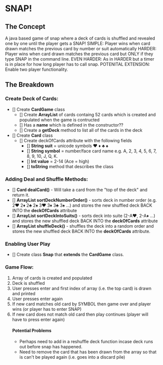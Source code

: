 # SNAP!

## The Concept
A java based game of snap where a deck of cards is shuffled and revealed one by one until the player gets a SNAP! 
SIMPLE: Player wins when card drawn matches the previous card by number or suit automatically 
HARDER: Player wins when card drawn matches the previous card but ONLY if they type SNAP in the command line.
EVEN HARDER: As in HARDER but a timer is in place for how long player has to call snap.
POTENITAL EXTENSION: Enable two player functionality.

## The Breakdown
### Create Deck of Cards:
- [] Create **CardGame** class
  - [] Create **ArrayList<Card>** of cards containg 52 cards which is created and populated when the game is contructed
  - [] Has a **name** which is defined in the constructor??
  - [] Create a **getDeck** method to list all of the cards in the deck
- [] Create **Card** class
  - [] Create deckOfCards attribute with the following fields
      - [] **String suit** = unicode symbols ♥ ♦ ♣ ♠
      - [] **String symbol** = number/face card name e.g. A, 2, 3, 4, 5, 6, 7, 8, 9, 10, J, Q, K.
      - [] **Int value** = 2-14 (Ace = high)
      - [] **toString** method that describes the class
### Adding Deal and Shuffle Methods:
- [] **Card dealCard()** - Will take a card from the "top of the deck" and return it.
- [] **ArrayList<Card> sortDeckNumberOrder()** - sorts deck in number order (e.g. 2♥ 2♦ 2♣ 2♠ 3♥ 3♦ 3♣ 3♠ ...) and stores the new shuffled deck BACK INTO the **deckOfCards** attribute
- [] **ArrayList<Card> sortDeckIntoSuits()** - sorts deck into suite (2-A♥, 2-A♦ ...) and stores the new shuffled deck BACK INTO the **deckOfCards** attribute
- [] **ArrayList<Card> shuffleDeck()** - shuffles the deck into a random order and stores the new shuffled deck BACK INTO the **deckOfCards** attribute.
### Enabling User Play
- [] Create class **Snap** that **extends** the **CardGame** class.

### Game Flow:
1. Array of cards is created and populated
2. Deck is shuffled
3. User presses enter and first index of array (i.e. the top card) is drawn and printed
4. User presses enter again
5. If new card matches old card by SYMBOL then game over and player wins (or player has to enter SNAP)
6. If new card does not match old card then play continues (player will have to press enter again)
   #### Potential Problems
   - Perhaps need to add in a reshuffle deck function incase deck runs out before snap has happened.
   - Need to remove the card that has been drawn from the array so that is can't be played again (i.e. goes into a discard pile)



